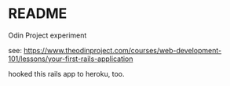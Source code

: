 # README

Odin Project experiment

see: https://www.theodinproject.com/courses/web-development-101/lessons/your-first-rails-application

hooked this rails app to heroku, too.

